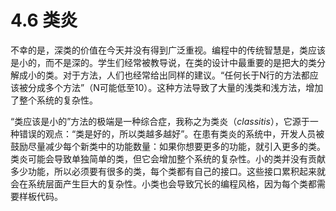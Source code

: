 # 4.6 类炎

不幸的是，深类的价值在今天并没有得到广泛重视。编程中的传统智慧是，类应该是小的，而不是深的。学生们经常被教导说，在类的设计中最重要的是把大的类分解成小的类。对于方法，人们也经常给出同样的建议。“任何长于N行的方法都应该被分成多个方法”（N可能低至10）。这种方法导致了大量的浅类和浅方法，增加了整个系统的复杂性。

“类应该是小的”方法的极端是一种综合症，我称之为类炎（_classitis_），它源于一种错误的观点：“类是好的，所以类越多越好”。在患有类炎的系统中，开发人员被鼓励尽量减少每个新类中的功能数量：如果你想要更多的功能，就引入更多的类。类炎可能会导致单独简单的类，但它会增加整个系统的复杂性。小的类并没有贡献多少功能，所以必须要有很多的类，每个类都有自己的接口。这些接口累积起来就会在系统层面产生巨大的复杂性。小类也会导致冗长的编程风格，因为每个类都需要样板代码。
